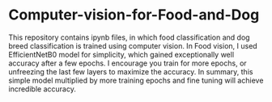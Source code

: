 # Computer-vision-for-Food-and-Dog
This repository contains ipynb files, in which food classification and dog breed classification is trained using computer vision. In Food vision, I used EfficientNetB0 model for simplicity, which gained exceptionally well accuracy after a few epochs. I encourage you train for more epochs, or unfreezing the last few layers to maximize the accuracy. In summary, this simple model multiplied by more training epochs and fine tuning will achieve incredible accuracy.
